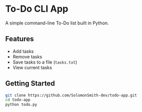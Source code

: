 # To-Do CLI App

A simple command-line To-Do list built in Python.

## Features
- Add tasks
- Remove tasks
- Save tasks to a file (`tasks.txt`)
- View current tasks

## Getting Started

```bash
git clone https://github.com/SolomonSmith-dev/todo-app.git
cd todo-app
python todo.py
